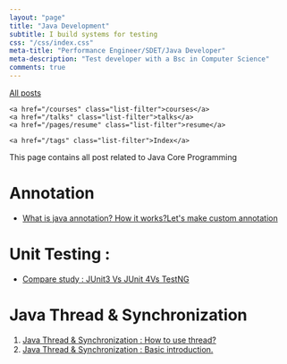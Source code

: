 ```yaml
---
layout: "page"
title: "Java Development"
subtitle: I build systems for testing
css: "/css/index.css"
meta-title: "Performance Engineer/SDET/Java Developer"
meta-description: "Test developer with a Bsc in Computer Science"
comments: true
---
```

<div class="list-filters">
    <a href="/" class="list-filter filter-selected">All posts</a>

    <a href="/courses" class="list-filter">courses</a>
	<a href="/talks" class="list-filter">talks</a>
    <a href="/pages/resume" class="list-filter">resume</a>

    <a href="/tags" class="list-filter">Index</a>
</div>

This page contains all post related to Java Core Programming

# Annotation
- [What is java annotation? How it works?Let's make custom annotation](https://sarkershantonu.github.io/2016/01/28/java-annotation/)

# Unit Testing : 
- [Compare study : JUnit3 Vs JUnit 4Vs TestNG](http://shantonusarker.blogspot.com/2015/08/comparison-unit-tests-in-java-junit-testng.html)

# Java Thread & Synchronization 
1. [Java Thread & Synchronization : How to use thread?](http://shantonusarker.blogspot.com/2015/10/java-thread-synchronization-how-to-use-thread.html)
2. [Java Thread & Synchronization : Basic introduction.](http://shantonusarker.blogspot.com/2015/10/java-thread-synchronization-basic-introduction-thread.html)